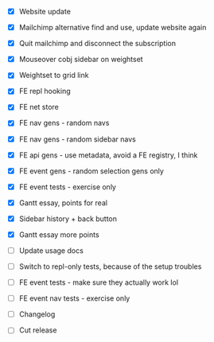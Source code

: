 - [x] Website update
- [x] Mailchimp alternative find and use, update website again
- [x] Quit mailchimp and disconnect the subscription

- [x] Mouseover cobj sidebar on weightset
- [x] Weightset to grid link
- [x] FE repl hooking

- [x] FE net store
- [x] FE nav gens - random navs
- [x] FE nav gens - random sidebar navs
- [x] FE api gens - use metadata, avoid a FE registry, I think
- [x] FE event gens - random selection gens only

- [x] FE event tests - exercise only
- [x] Gantt essay, points for real

- [x] Sidebar history + back button
- [x] Gantt essay more points

- [ ] Update usage docs
- [ ] Switch to repl-only tests, because of the setup troubles
- [ ] FE event tests - make sure they actually work lol
- [ ] FE event nav tests - exercise only
- [ ] Changelog
- [ ] Cut release
